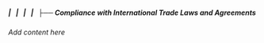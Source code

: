 ##### |   |   |   |   ├── Compliance with International Trade Laws and Agreements

*Add content here*